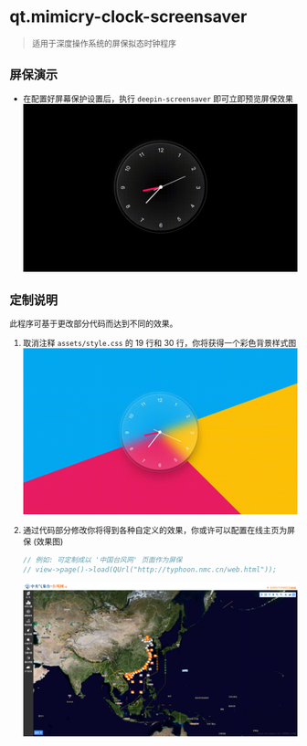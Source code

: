 # qt.mimicry-clock-screensaver 

> 适用于深度操作系统的屏保拟态时钟程序

## 屏保演示

* 在配置好屏幕保护设置后，执行 `deepin-screensaver` 即可立即预览屏保效果\
    ![](images/black-background.gif)

## 定制说明

此程序可基于更改部分代码而达到不同的效果。

1. 取消注释 `assets/style.css` 的 19 行和 30 行，你将获得一个彩色背景样式图\
    ![](images/color-background.gif)

2. 通过代码部分修改你将得到各种自定义的效果，你或许可以配置在线主页为屏保 (效果图)
    ```c
    // 例如: 可定制成以 '中国台风网' 页面作为屏保
    // view->page()->load(QUrl("http://typhoon.nmc.cn/web.html")); 
    ```
    ![](images/typhoon.nmc.cn.png)